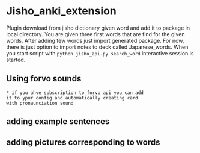 # Jisho_anki_extension

Plugin download from jisho dictionary given word
and add it to package in local directory.
You are given three first words that 
are find for the given words.
After adding few words just import generated package.
For now, there is just option to import notes to deck 
called Japanese_words.
When you start script with `python jisho_api.py search_word`
interactive session is started.

## Using forvo sounds    
    * if you ahve subscription to forvo api you can add 
    it to ypur config and automatically creating card
    with pronaunciation sound
## adding example sentences
## adding pictures corresponding to words

